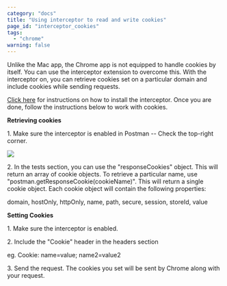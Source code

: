 ```yaml
---
category: "docs"
title: "Using interceptor to read and write cookies"
page_id: "interceptor_cookies"
tags: 
  - "chrome"
warning: false
---
```


Unlike the Mac app, the Chrome app is not equipped to handle cookies by itself. You can use the interceptor extension to overcome this. With the interceptor on, you can retrieve cookies set on a particular domain and include cookies while sending requests.

[Click here][0] for instructions on how to install the interceptor. Once you are done, follow the instructions below to work with cookies.

**Retrieving cookies**

1\. Make sure the interceptor is enabled in Postman -- Check the top-right corner.

[![](https://www.getpostman.com/img/v1/docs/interceptor_cookies/interceptor_cookies_1.png)
][1]

2\. In the tests section, you can use the "responseCookies" object. This will return an array of cookie objects. To retrieve a particular name, use "postman.getResponseCookie(cookieName)". This will return a single cookie object. Each cookie object will contain the following properties:

domain, hostOnly, httpOnly, name, path, secure, session, storeId, value

**Setting Cookies**

1\. Make sure the interceptor is enabled.

2\. Include the "Cookie" header in the headers section

eg. Cookie: name=value; name2=value2

3\. Send the request. The cookies you set will be sent by Chrome along with your request.


[0]: http://www.getpostman.com/docs/capture
[1]: https://www.getpostman.com/img/v1/docs/interceptor_cookies/interceptor_cookies_1.png
